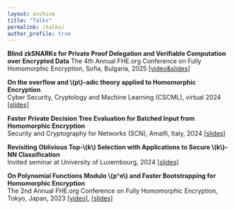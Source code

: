 ```yaml
---
layout: archive
title: "Talks"
permalink: /talks/
author_profile: true
---
```

**Blind zkSNARKs for Private Proof Delegation and Verifiable Computation over Encrypted Data**
The 4th Annual FHE.org Conference on Fully Homomorphic Encryption, Sofia, Bulgaria, 2025 [[video&slides]](https://fhe.org/conferences/conference-2025/resources)

**On the overflow and \\(p\\)-adic theory applied to Homomorphic Encryption**  
Cyber Security, Cryptology and Machine Learning (CSCML), virtual 2024 [[slides]](/files/slides_padic.pdf)

**Faster Private Decision Tree Evaluation for Batched Input from Homomorphic Encryption**  
Security and Cryptography for Networks (SCN), Amalfi, Italy, 2024  [[slides]](/files/SCN_PDTE.pdf)

**Revisiting Oblivious Top-\\(k\\) Selection with Applications to Secure \\(k\\)-NN Classification**  
Invited seminar at University of Luxembourg, 2024  [[slides]](/files/slides_knn.pdf)

**On Polynomial Functions Modulo \\(p^e\\) and Faster Bootstrapping for Homomorphic Encryption**  
The 2nd Annual FHE.org Conference on Fully Homomorphic Encryption, Tokyo, Japan, 2023  [[video]](https://www.youtube.com/watch?v=HPx_6_d4WDQ&list=PLnbmMskCVh1ei6AkXHDTAefkGZaBmtUQO&index=2),  [[slides]](https://cosicdatabase.esat.kuleuven.be/backend/publications/files/talk/583)